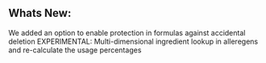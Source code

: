 Whats New:
----------------------
We added an option to enable protection in formulas against accidental deletion
EXPERIMENTAL: Multi-dimensional ingredient lookup in alleregens and re-calculate the usage percentages 
